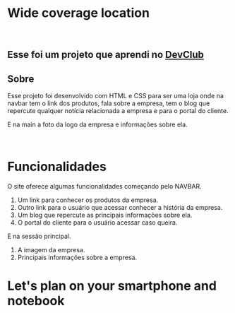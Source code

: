<h1>Wide coverage location</h1>
<br>
<h2>Esse foi um projeto que aprendi no <a href="https://rodolfomori.com.br/devclub/">DevClub</a></h2>

## Sobre
<p>Esse projeto foi desenvolvido com HTML e CSS para ser uma loja onde na navbar tem o link dos produtos, fala sobre a empresa, tem o blog que repercute qualquer notícia relacionada a empresa e para o portal do cliente.</p>
<p>E na main a foto da logo da empresa e informações sobre ela.</p>
<br> 
<h1>Funcionalidades</h1>
<p>O site oferece algumas funcionalidades começando pelo NAVBAR.</p>
<ol>
  <li>Um link para conhecer os produtos da empresa.</li>
  <li>Outro link para o usuário que acessar conhecer a história da empresa.</li>
  <li>Um blog que repercute as principais informações sobre ela.</li>
  <li>O portal do cliente para o usuário acessar caso queira.</li>
</ol>
<p>E na sessão principal.</p>
<ol>
  <li>A imagem da empresa.</li>
  <li>Principais informações sobre a empresa.</li>
</ol>
<h1>Let's plan on your smartphone and notebook</h1>
<img src="">
